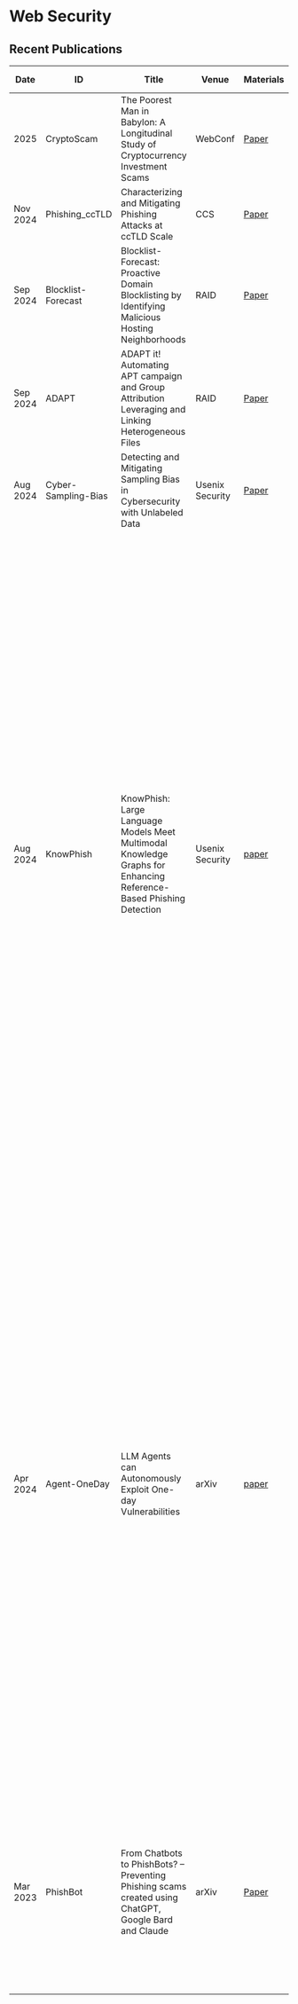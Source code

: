 # Web Security

## Recent Publications
| Date | ID | Title | Venue | Materials | Tags | Short Summary | Summary |
| --- | --- | --- | --- | --- | --- | --- | --- |
| 2025 | CryptoScam | The Poorest Man in Babylon: A Longitudinal Study of Cryptocurrency Investment Scams | WebConf | [Paper](https://openreview.net/pdf?id=P0x8J5gCPP) | crypo scam, llm, detection, longitudinal study | | |
| Nov 2024 | Phishing_ccTLD | Characterizing and Mitigating Phishing Attacks at ccTLD Scale | CCS | [Paper](https://www.sidnlabs.nl/downloads/6IIRiSdlv0HAd3czcP2Hb0/84727e566427f7cb902909b1aa961dfd/Characterizing_and_Mitigating_Phishing_Attacks_at_ccTLD_Scale.pdf) | phishing, cctld, compromised | | |
| Sep 2024 | Blocklist-Forecast | Blocklist-Forecast: Proactive Domain Blocklisting by Identifying Malicious Hosting Neighborhoods | RAID | [Paper](https://dl.acm.org/doi/pdf/10.1145/3678890.3678925) | blocklist, prediction, graph neural networks | | |
| Sep 2024 | ADAPT | ADAPT it! Automating APT campaign and Group Attribution Leveraging and Linking Heterogeneous Files | RAID | [Paper](https://raid2024.github.io/papers/raid2024-19.pdf) | apt, detection, binaries | | |
| Aug 2024 | Cyber-Sampling-Bias | Detecting and Mitigating Sampling Bias in Cybersecurity with Unlabeled Data | Usenix Security | [Paper](https://www.usenix.org/system/files/usenixsecurity24-thirumuruganathan_1.pdf) | sampling bias, mitigation, self-supervised-learning | | |
| Aug 2024 | KnowPhish | KnowPhish: Large Language Models Meet Multimodal Knowledge Graphs for Enhancing Reference-Based Phishing Detection | Usenix Security | [paper](https://usenix.org/system/files/usenixsecurity24-li-yuexin.pdf)| Phishing, LLMs, Brands | Existing reference based phishing detectors have limited scalability. This paper proposes an approach to automate the process of building a brand knowledge database without limiting to a certain set of brands (e.g. Tranco top 1K domains). The knowledge-base is multimodal meaning they collect information such as logos, and text. They also propose a detector that extract textual information from websites using LLMs and the detect if a website is phishing or not. They experiment with state-of-the-art reference models Phishpedia nad PhishIntention and show that injecting their multimodal knowledge-base results in better detection efficacy.| |
| Apr 2024 | Agent-OneDay | LLM Agents can Autonomously Exploit One-day Vulnerabilities | arXiv | [paper](https://arxiv.org/pdf/2404.08144) | LLM-Agents, Exploit, Zero Day Web Attacks, CVE, vulnerability scan, attack | This paper shows that LLM agents can autonomously exploit one-day vulnerabilities in real-world systems. They collect 15 one-day vulnerabilities from the CVE database. Given the CVE description, GPT-4 was capable of exploiting 87% of the vulnerabilities compared to 0% for other models tested (GPT-3.5, open-source LLMs) and open source vulnerability scanners (ZAP and Metasploit). GPT-4 agent however requires the CVE description to be effective; without the CVE description, it was able to exploit only 7% of the vulnerabilities. Nevertheless, the findings raise question around the widespread deployment of highly capable LLM agents. | |
| Mar 2023 | PhishBot | From Chatbots to PhishBots? – Preventing Phishing scams created using ChatGPT, Google Bard and Claude | arXiv | [Paper](https://arxiv.org/pdf/2310.19181) | phishing, email, llm, prompt sanitization, bert | They build a BERT (RoBERTa-base to be exact) based tool to detect malicious prompts that are used to generate phishing contents. Their defense is tested on GPT 3.5 Turbo, GPT 4, Claude and Bard. | |
